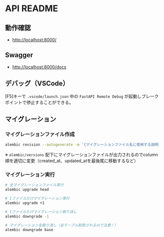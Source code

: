 # API README

## 動作確認

- [http://localhost:8000/](http://localhost:8000/)

## Swagger

- [http://localhost:8000/docs](http://localhost:8000/docs)

## デバッグ（VSCode）

[F5]キーで `.vscode/launch.json` 中の `FastAPI Remote Debug` が起動しブレークポイントで停止することができる。

## マイグレーション

### マイグレーションファイル作成

```.bash
alembic revision --autogenerate -m '{マイグレーションファイル名に使用する説明文}'
```

※ `alembic/versions` 配下にマイグレーションファイルが出力されるのでcolumn順を適切に変更（created_at、updated_atを最後尾に移動するなど）

### マイグレーション実行

```.bash
# 全マイグレーションファイル実行
alembic upgrade head

# 1ファイルだけマイグレーション実行
alembic upgrade +1

# 1ファイルだけマイグレーション取り消し
alembic downgrade -1

# マイグレーション全取り消し（全テーブル削除されるので注意！）
alembic downgrade base
```
